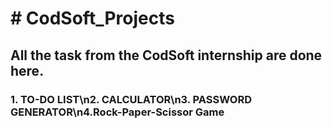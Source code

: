 <h1># CodSoft_Projects</h1>
<h2>All the task from the CodSoft internship are done here.</h2>
<h3>1. TO-DO LIST\n2. CALCULATOR\n3. PASSWORD GENERATOR\n4.Rock-Paper-Scissor Game</h3>
